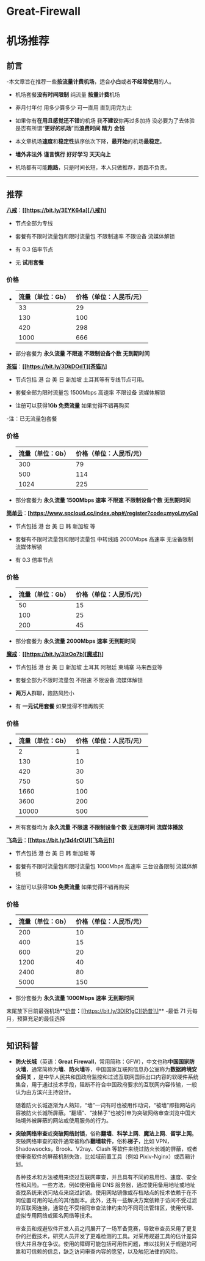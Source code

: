 # Great-Firewall

# 机场推荐

## 前言

-本文章旨在推荐一些**按流量计费机场**，适合**小白**或者**不经常使用**的人。

- 机场套餐**没有时间限制** 纯流量 **按量计费**机场

- 非月付年付 用多少算多少 可一直用 直到用完为止

- 如果你有**在用且感觉还不错**的机场 我**不建议**你再过多加持 没必要为了去体验是否有所谓“**更好的机场**”而**浪费时间** **精力** **金钱**

- 本文章机场**速度**和**稳定性**排序依次下降，**最开始**的机场**最稳定**。

- **墙外非法外** **谨言慎行** **好好学习** **天天向上**

- 机场都有可能**跑路**，只是时间长短，本人只做推荐，跑路不负责。

---

## 推荐

**[八戒]**：**\[[https://bit.ly/3EYK64a][八戒]\]**

- 节点全部为专线

- 套餐有不限时流量包和限时流量包 不限制速率 不限设备 流媒体解锁

- 有 0.3 倍率节点

- 无 **试用套餐**

### 价格

- | 流量（单位：Gb） | 价格（单位：人民币/元） |
  | ---------------- | ----------------------- |
  | 33               | 29                      |
  | 130              | 100                     |
  | 420              | 298                     |
  | 1000             | 666                     |

- 部分套餐为 **永久流量** **不限速** **不限制设备个数** **无到期时间**

**[茶猫]**：**\[[https://bit.ly/3DkDOdT][茶猫]\]**

- 节点包括 港 台 美 日 新加坡 土耳其等有专线节点可用。

- 套餐全部为限时流量包 1500Mbps 高速率 不限设备 流媒体解锁

- 注册可以获得**1Gb 免费流量** 如果觉得不错再购买

-注：已无流量包套餐

### 价格

- | 流量（单位：Gb） | 价格（单位：人民币/元） |
  | ---------------- | ----------------------- |
  | 300              | 79                      |
  | 500              | 114                     |
  | 1024             | 225                     |

- 部分套餐为 **永久流量** **1500Mbps 速率** **不限速** **不限制设备个数** **无到期时间**

**[简单云]**：**\[<https://www.spcloud.cc/index.php#/register?code=myoLmyGa>\]**

- 节点包括 港 台 美 日 韩 新加坡 等

- 套餐有不限时流量包和限时流量包 中转线路 2000Mbps 高速率 无设备限制 流媒体解锁

- 有 0.3 倍率节点

### 价格

- | 流量（单位：Gb） | 价格（单位：人民币/元） |
  | ---------------- | ----------------------- |
  | 50               | 15                      |
  | 100              | 25                      |
  | 200              | 45                      |

- 部分套餐为 **永久流量** **2000Mbps 速率** **无到期时间**

**[魔戒]**：**\[[https://bit.ly/3lzOo7b][魔戒]\]**

- 节点包括 港 台 美 日 新加坡 土耳其 阿根廷 柬埔寨 马来西亚等

- 套餐全部为不限时流量包 不限速 不限设备 流媒体解锁

- **两万人**群聊，跑路风险小

- 有 **一元试用套餐** 如果觉得不错再购买

### 价格

- | 流量（单位：Gb） | 价格（单位：人民币/元） |
  | ---------------- | ----------------------- |
  | 2                | 1                       |
  | 130              | 10                      |
  | 420              | 30                      |
  | 750              | 50                      |
  | 1660             | 100                     |
  | 3600             | 200                     |
  | 10000            | 500                     |
- 所有套餐均为 **永久流量** **不限速** **不限制设备个数** **无到期时间** **流媒体播放**

**[飞鸟云]**：**\[[https://bit.ly/3d4rOlU][飞鸟云]\]**

- 节点包括 港 台 美 日 韩 新加坡 等

- 套餐有不限时流量包和限时流量包 1000Mbps 高速率 三台设备限制 流媒体解锁

- 注册可以获得**1Gb 免费流量** 如果觉得不错再购买

### 价格

- | 流量（单位：Gb） | 价格（单位：人民币/元） |
  | ---------------- | ----------------------- |
  | 200              | 10                      |
  | 400              | 15                      |
  | 600              | 20                      |
  | 1200             | 40                      |
  | 2400             | 80                      |
  | 5000             | 150                     |

- 部分套餐为 **永久流量** **1000Mbps 速率** **无到期时间**

末尾放下目前最强机场**[奶昔]**：**\[[https://bit.ly/3DIR1gC][奶昔]\]** -最低 71 元每月，预算充足的最佳选择

---

## 知识科普

- **防火长城**（英语：**Great Firewall**，常用简称：GFW），中文也称**中国国家防火墙**，通常简称为**墙**、**防火墙**等，中国国家互联网信息办公室称为**数据跨境安全网关** ，是中华人民共和国政府监控和过滤互联网国际出口内容的软硬件系统集合，用于通过技术手段，阻断不符合中国政府要求的互联网内容传输，一般认为由方滨兴主持设计。

  随着防火长城逐渐为人熟知，“墙”一词有时也被用作动词，“被墙”即指网站内容被防火长城所屏蔽。“翻墙”、“挂梯子”也被引申为突破网络审查浏览中国大陆境外被屏蔽的网站或使用服务的行为。

- **突破网络审查**或**突破网络封锁**，俗称**翻墙**、**科学上网**、**魔法上网**、**留学上网**。突破网络审查的软件通常被称作**翻墙软件**，俗称**梯子**，比如 VPN，Shadowsocks，Brook、V2ray、Clash 等软件来绕过防火长城的屏蔽，或者使审查软件的屏蔽机制失效，比如域前置工具（例如 Pixiv-Nginx）或西厢计划。

  各种技术和方法被用来绕过互联网审查，并且具有不同的易用性、速度、安全性和风险。一些方法，例如使用备用 DNS 服务器，通过使用备用地址或地址查找系统来访问站点来绕过封锁。使用网站镜像或存档站点的技术依赖于在不同位置可用的站点的其他副本。此外，还有一些解决方案依赖于访问不受过滤的互联网连接，通常在不受相同审查法律约束的不同司法管辖区，使用代理、虚拟专用网络或匿名网络等技术。

  审查员和规避软件开发人员之间展开了一场军备竞赛，导致审查员采用了更复杂的拦截技术，研究人员开发了更难检测的工具。对采用规避工具的估计差异很大并且存在争议。使用的障碍可能包括可用性问题，难以找到关于规避的可靠和可信赖的信息，缺乏访问审查内容的愿望，以及触犯法律的风险。

<!-- Links -->

[八戒]: https://bajie.one/#/register?code=30AHo62g
[茶猫]: https://teacat1.com/#/register?code=qqHNaxeP
[简单云]: https://www.spcloud.cc/index.php#/register?code=myoLmyGa
[魔戒]: https://mojie.best/#/register?code=fvVGu88F
[飞鸟云]: https://feiniaoyun.xyz/#/register?code=GEQS8eY2
[奶昔]: https://nxboom.com/signupbyemail.aspx?MemberCode=19be3963899a4474a585ef46abe43a3f20220528125402
